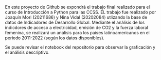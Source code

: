 En este proyecto de Github se expondrá el trabajo final realizado para el curso de Introducción a Python para las CCSS. EL trabajo fue realizado por Joaquín Mori (20211686) y Nina Vidal (20202084) utlizando la base de datos de Indicadores de Desarrollo Global. Mediante el análisis de los indicdores de acceso a electricidad, emisión de CO2 y la fuerza laboral femenina, se realizará un análisis para los países latinoamericanos en el periodo 2011-2022 (según los datos disponibles).

Se puede revisar el notebook del repositorio para observar la graficación y el análisis descriptivo.
